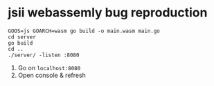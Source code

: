 # jsii webassemly bug reproduction

```
GOOS=js GOARCH=wasm go build -o main.wasm main.go
cd server
go build 
cd ..
./server/ -listen :8080
```

1. Go on `localhost:8080`
2. Open console & refresh
